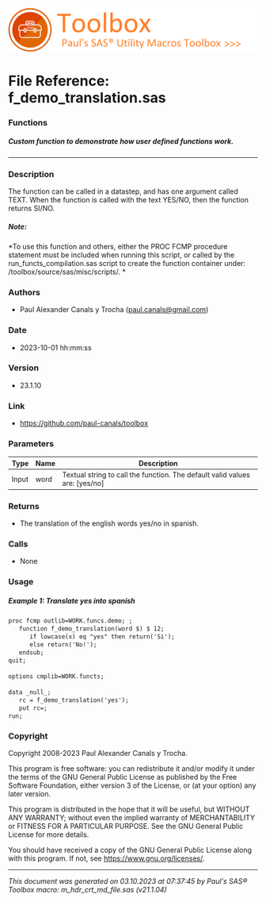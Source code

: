 ![../../misc/images/doc_banner.png](../../misc/images/doc_banner.png)
# 
# File Reference: f_demo_translation.sas

### Functions

##### Custom function to demonstrate how user defined functions work.

***

### Description
The function can be called in a datastep, and has one argument called TEXT. When the function is called with the text YES/NO, then the function returns SI/NO.

##### *Note:*
*To use this function and others, either the PROC FCMP procedure statement must be included when running this script, or called by the run_functs_compilation.sas script to create the function container under: /toolbox/source/sas/misc/scripts/.
*

### Authors
* Paul Alexander Canals y Trocha (paul.canals@gmail.com)

### Date
* 2023-10-01 hh:mm:ss

### Version
* 23.1.10

### Link
* https://github.com/paul-canals/toolbox

### Parameters
| Type | Name | Description |
| ---- | ---- | ----------- |
| Input | word | Textual string to call the function. The default valid values are: [yes/no] |

### Returns
* The translation of the english words yes/no in spanish.

### Calls
* None

### Usage

##### Example 1: Translate yes into spanish
```sas
proc fcmp outlib=WORK.funcs.demo; ;
   function f_demo_translation(word $) $ 12;
      if lowcase(x) eq "yes" then return('Si');
      else return('No!');
   endsub;
quit;

options cmplib=WORK.functs;

data _null_;
   rc = f_demo_translation('yes');
   put rc=;
run;

```

### Copyright
Copyright 2008-2023 Paul Alexander Canals y Trocha. 
 
This program is free software: you can redistribute it and/or modify 
it under the terms of the GNU General Public License as published by 
the Free Software Foundation, either version 3 of the License, or 
(at your option) any later version. 
 
This program is distributed in the hope that it will be useful, 
but WITHOUT ANY WARRANTY; without even the implied warranty of 
MERCHANTABILITY or FITNESS FOR A PARTICULAR PURPOSE. See the 
GNU General Public License for more details. 
 
You should have received a copy of the GNU General Public License 
along with this program. If not, see <https://www.gnu.org/licenses/>. 


***
*This document was generated on 03.10.2023 at 07:37:45  by Paul's SAS&reg; Toolbox macro: m_hdr_crt_md_file.sas (v21.1.04)*
